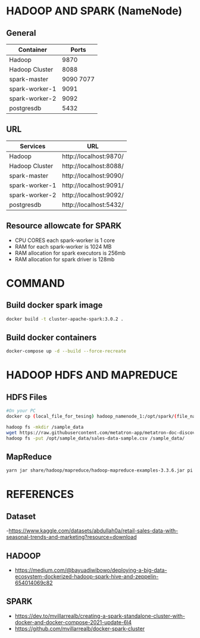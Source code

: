 # HADOOP AND SPARK (NameNode)

## General
Container|Ports
---|---
Hadoop|9870
Hadoop Cluster|8088
spark-master|9090 7077
spark-worker-1|9091
spark-worker-2|9092
postgresdb|5432

## URL
Services|URL
---|---
Hadoop|http://localhost:9870/
Hadoop Cluster|http://localhost:8088/
spark-master|http://localhost:9090/
spark-worker-1|http://localhost:9091/
spark-worker-2|http://localhost:9092/
postgresdb|http://localhost:5432/


## Resource allowcate for SPARK
- CPU CORES each spark-worker is 1 core
- RAM for each spark-worker is 1024 MB
- RAM allocation for spark executors is 256mb
- RAM allocation for spark driver is 128mb

# COMMAND
## Build docker spark image
```sh
docker build -t cluster-apache-spark:3.0.2 .
```

## Build docker containers

```sh
docker-compose up -d --build --force-recreate
```


# HADOOP HDFS AND MAPREDUCE
## HDFS Files
```sh
#On your PC
docker cp (local_file_for_tesing) hadoop_namenode_1:/opt/spark/(file_name_on_hadoop)
```
```sh
hadoop fs -mkdir /sample_data
wget https://raw.githubusercontent.com/metatron-app/metatron-doc-discovery/master/_static/data/sales-data-sample.csv
hadoop fs -put /opt/sample_data/sales-data-sample.csv /sample_data/
```

## MapReduce
```sh
yarn jar share/hadoop/mapreduce/hadoop-mapreduce-examples-3.3.6.jar pi 10 15
```

# REFERENCES
## Dataset
-https://www.kaggle.com/datasets/abdullah0a/retail-sales-data-with-seasonal-trends-and-marketing?resource=download

## HADOOP 
- https://medium.com/@bayuadiwibowo/deploying-a-big-data-ecosystem-dockerized-hadoop-spark-hive-and-zeppelin-654014069c82

## SPARK
- https://dev.to/mvillarrealb/creating-a-spark-standalone-cluster-with-docker-and-docker-compose-2021-update-6l4
- https://github.com/mvillarrealb/docker-spark-cluster